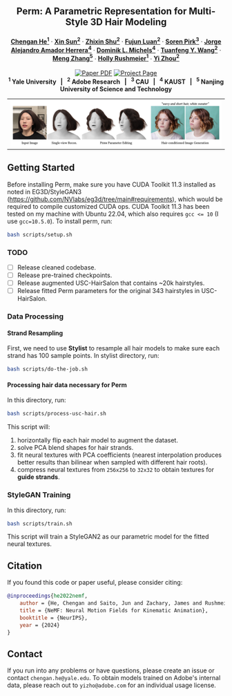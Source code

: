 <p align="center">

  <h2 align="center"><p><span style="smallcaps">Perm</span>: A Parametric Representation for Multi-Style 3D Hair Modeling</h2>
  <p align="center">
    <a href="https://xavierchen34.github.io/"><strong>Chengan He<sup>1</sup></strong></a>
    ·
    <a href="https://scholar.google.com/citations?user=JYVCn3AAAAAJ&hl=en"><strong>Xin Sun<sup>2</sup></strong></a>
    ·
    <a href="https://scholar.google.com/citations?user=8zksQb4AAAAJ&hl=zh-CN"><strong>Zhixin Shu<sup>2</sup></strong></a>
    ·
    <a href="https://shenyujun.github.io/"><strong>Fujun Luan<sup>2</sup></strong></a>
    ·
    <a href="https://scholar.google.com/citations?user=7LhjCn0AAAAJ&hl=en"><strong>Soren Pirk<sup>3</sup></strong></a>
    ·
    <a href="https://hszhao.github.io/"><strong>Jorge Alejandro Amador Herrera<sup>4</sup></strong></a>
    ·
    <a href="https://hszhao.github.io/"><strong>Dominik L. Michels<sup>4</sup></strong></a>
    ·
    <a href="https://hszhao.github.io/"><strong>Tuanfeng Y. Wang<sup>2</sup></strong></a>
    ·
    <a href="https://hszhao.github.io/"><strong>Meng Zhang<sup>5</sup></strong></a>
    ·
    <a href="https://hszhao.github.io/"><strong>Holly Rushmeier<sup>1</sup></strong></a>
    ·
    <a href="https://hszhao.github.io/"><strong>Yi Zhou<sup>2</sup></strong></a>
    <br>
    <br>
        <a href="https://arxiv.org/abs/2307.09481"><img src='https://img.shields.io/badge/arXiv-Perm-red' alt='Paper PDF'></a>
        <a href='https://ali-vilab.github.io/AnyDoor-Page/'><img src='https://img.shields.io/badge/Project_Page-Perm-green' alt='Project Page'></a>
    <br>
    <b><sup>1</sup> Yale University &nbsp; | &nbsp; <sup>2</sup> Adobe Research &nbsp; | &nbsp; <sup>3</sup> CAU &nbsp; | &nbsp; <sup>4</sup> KAUST &nbsp; | &nbsp; <sup>5</sup> Nanjing University of Science and Technology </b>
  </p>
  
  <table align="center">
    <tr>
    <td>
      <img src="perm.png">
    </td>
    </tr>
  </table>

## Getting Started

Before installing Perm, make sure you have CUDA Toolkit 11.3 installed as noted in EG3D/StyleGAN3 (https://github.com/NVlabs/eg3d/tree/main#requirements), which would be required to compile customized CUDA ops.
CUDA Toolkit 11.3 has been tested on my machine with Ubuntu 22.04, which also requires `gcc <= 10` (I use `gcc=10.5.0`). To install perm, run:

```bash
bash scripts/setup.sh
```

### TODO

- [ ] Release cleaned codebase.
- [ ] Release pre-trained checkpoints.
- [ ] Release augmented USC-HairSalon that contains ~20k hairstyles.
- [ ] Release fitted Perm parameters for the original 343 hairstyles in USC-HairSalon.

### Data Processing

#### Strand Resampling

First, we need to use **Stylist** to resample all hair models to make sure each strand has 100 sample points. In stylist directory, run:
```bash
bash scripts/do-the-job.sh
```

#### Processing hair data necessary for Perm

In this directory, run:
```bash
bash scripts/process-usc-hair.sh
```
This script will:
1. horizontally flip each hair model to augment the dataset.
2. solve PCA blend shapes for hair strands.
3. fit neural textures with PCA coefficients (nearest interpolation produces better results than bilinear when sampled with different hair roots).
4. compress neural textures from `256x256` to `32x32` to obtain textures for **guide strands**.

### StyleGAN Training

In this directory, run:
```bash
bash scripts/train.sh
```
This script will train a StyleGAN2 as our parametric model for the fitted neural textures.

## Citation

If you found this code or paper useful, please consider citing:
```bibtex
@inproceedings{he2022nemf,
    author = {He, Chengan and Saito, Jun and Zachary, James and Rushmeier, Holly and Zhou, Yi},
    title = {NeMF: Neural Motion Fields for Kinematic Animation},
    booktitle = {NeurIPS},
    year = {2024}
}
```

## Contact

If you run into any problems or have questions, please create an issue or contact `chengan.he@yale.edu`. To obtain models trained on Adobe's internal data, please reach out to `yizho@adobe.com` for an individual usage license.